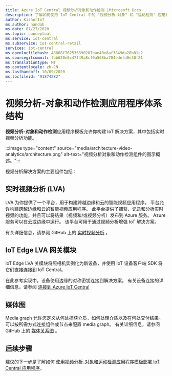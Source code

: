 ```yaml
---
title: Azure IoT Central 视频分析对象和动作检测 |Microsoft Docs
description: 了解如何使用 IoT Central 中的 "视频分析-对象" 和 "运动检测" 应用程序模板构建 IoT Central 应用程序。 此模板使用实时视频分析和连接相机。
author: KishorIoT
ms.author: nandab
ms.date: 07/27/2020
ms.topic: conceptual
ms.service: iot-central
ms.subservice: iot-central-retail
services: iot-central
ms.openlocfilehash: 48808f762536390287bae40e8af3849da20b81c2
ms.sourcegitcommit: fbb620e0c47f49a8cf0a568ba704edefd0e30f81
ms.translationtype: MT
ms.contentlocale: zh-CN
ms.lasthandoff: 10/09/2020
ms.locfileid: "91874282"
---
```

# <a name="video-analytics---object-and-motion-detection-application-architecture"></a>视频分析-对象和动作检测应用程序体系结构

**视频分析-对象和动作检测**应用程序模板允许你构建 IoT 解决方案，其中包括实时视频分析功能。

:::image type="content" source="media/architecture-video-analytics/architecture.png" alt-text="视频分析对象和动作检测组件的图示概述。":::

视频分析解决方案的主要组件包括：

## <a name="live-video-analytics-lva"></a>实时视频分析 (LVA) 

LVA 为你提供了一个平台，用于构建跨越边缘和云的智能视频应用程序。 平台允许构建跨越边缘和云的智能视频应用程序。 此平台提供了捕获、记录和分析实时视频的功能，并且可以将结果（视频和/或视频分析）发布到 Azure 服务。 Azure 服务可以在云或边缘中运行。 该平台可用于通过视频分析增强 IoT 解决方案。

有关详细信息，请参阅 GitHub 上的 [实时视频分析](https://github.com/Azure/live-video-analytics) 。

## <a name="iot-edge-lva-gateway-module"></a>IoT Edge LVA 网关模块

IoT Edge LVA 关模块将照相机实例化为新设备，并使用 IoT 设备客户端 SDK 将它们直接连接到 IoT Central。

在此参考实现中，设备使用边缘的对称密钥连接到解决方案。 有关设备连接的详细信息，请参阅 [连接到 Azure IoT Central](../core/concepts-get-connected.md)

## <a name="media-graph"></a>媒体图

Media graph 允许您定义从何处捕获介质，如何处理介质以及在何处交付结果。 可以按所需方式连接组件或节点来配置 media graph。 有关详细信息，请参阅 GitHub 上的 [媒体关系图](https://github.com/Azure/live-video-analytics/tree/master/MediaGraph) 。

## <a name="next-steps"></a>后续步骤

建议的下一步是了解如何 [使用视频分析-对象和运动检测应用程序模板部署 IoT Central 应用程序](tutorial-video-analytics-deploy.md)。
